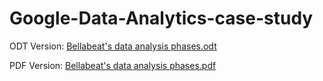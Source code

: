 # Google-Data-Analytics-case-study

ODT Version:
[Bellabeat's data analysis phases.odt](https://github.com/anthoulab/Bellabeat-Data-Analysis-case-study/files/10324489/Bellabeat.s.data.analysis.phases.odt)

PDF Version:
[Bellabeat's data analysis phases.pdf](https://github.com/anthoulab/Bellabeat-Data-Analysis-case-study/files/10324723/Bellabeat.s.data.analysis.phases.pdf)
